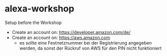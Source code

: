 # alexa-workshop

Setup before the Workshop
* Create an account on: https://developer.amazon.com/de/
* Create an account on: https://aws.amazon.com
  * es sollte eine Festnetznummer bei der Registrierung angegeben werden, da sonst der Rückruf von AWS für den PIN nicht funktioniert

